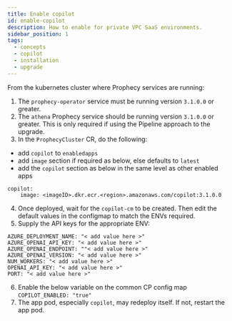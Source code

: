 ```yaml
---
title: Enable copilot
id: enable-copilot
description: How to enable for private VPC SaaS environments.
sidebar_position: 1
tags:
  - concepts
  - copilot
  - installation
  - upgrade
---
```


From the kubernetes cluster where Prophecy services are running:

1. The `prophecy-operator` service must be running version `3.1.0.0` or greater.
2. The `athena` Prophecy service should be running version `3.1.0.0` or greater. This is only required if using the Pipeline approach to the upgrade.
3. In the `ProphecyCluster` CR, do the following:

- add `copilot` to `enabledapps`
- add `image` section if required as below, else defaults to `latest`
- add the `copilot` section as below in the same level as other enabled apps

```
copilot:
    image: <imageID>.dkr.ecr.<region>.amazonaws.com/copilot:3.1.0.0
```

4. Once deployed, wait for the `copilot-cm` to be created. Then edit the default values in the configmap to match the ENVs required.
5. Supply the API keys for the appropriate ENV:

```
AZURE_DEPLOYMENT_NAME: "< add value here >"
AZURE_OPENAI_API_KEY: "< add value here >"
AZURE_OPENAI_ENDPOINT: ""< add value here >"
AZURE_OPENAI_VERSION: "< add value here >"
NUM_WORKERS: "< add value here >"
OPENAI_API_KEY: "< add value here >"
PORT: "< add value here >"
```

6. Enable the below variable on the common CP config map
   `COPILOT_ENABLED: "true"`
7. The app pod, especially `copilot`, may redeploy itself. If not, restart the app pod.
